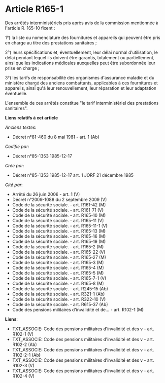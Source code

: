 # Article R165-1

Des arrêtés interministériels pris après avis de la commission mentionnée à l'article R. 165-10 fixent : 

1°) la liste ou nomenclature des fournitures et appareils qui peuvent être pris en charge au titre des prestations
sanitaires ;

2°) leurs spécifications et, éventuellement, leur délai normal d'utilisation, le délai pendant lequel ils doivent être
garantis, totalement ou partiellement, ainsi que les indications médicales auxquelles peut être subordonnée leur prise en
charge ; 

3°) les tarifs de responsabilité des organismes d'assurance maladie et du ministère chargé des anciens combattants,
applicables à ces fournitures et appareils, ainsi qu'à leur renouvellement, leur réparation et leur adaptation éventuelle. 

L'ensemble de ces arrêtés constitue "le tarif interministériel des prestations sanitaires".

**Liens relatifs à cet article**

_Anciens textes_:

  - Décret n°81-460 du 8 mai 1981 - art. 1 (Ab)

_Codifié par_:

  - Décret n°85-1353 1985-12-17

_Créé par_:

  - Décret n°85-1353 1985-12-17 art. 1 JORF 21 décembre 1985

_Cité par_:

  - Arrêté du 26 juin 2006 - art. 1 (V)
  - Décret n°2009-1088 du 2 septembre 2009 (V)
  - Code de la sécurité sociale. - art. R161-42 (M)
  - Code de la sécurité sociale. - art. R161-71 (V)
  - Code de la sécurité sociale. - art. R165-10 (M)
  - Code de la sécurité sociale. - art. R165-11 (V)
  - Code de la sécurité sociale. - art. R165-11-1 (V)
  - Code de la sécurité sociale. - art. R165-13 (M)
  - Code de la sécurité sociale. - art. R165-16 (M)
  - Code de la sécurité sociale. - art. R165-19 (M)
  - Code de la sécurité sociale. - art. R165-2 (M)
  - Code de la sécurité sociale. - art. R165-22 (V)
  - Code de la sécurité sociale. - art. R165-27 (M)
  - Code de la sécurité sociale. - art. R165-3 (M)
  - Code de la sécurité sociale. - art. R165-4 (M)
  - Code de la sécurité sociale. - art. R165-5 (M)
  - Code de la sécurité sociale. - art. R165-7-1 (V)
  - Code de la sécurité sociale. - art. R165-8 (M)
  - Code de la sécurité sociale. - art. R245-15 (Ab)
  - Code de la sécurité sociale. - art. R321-1 (Ab)
  - Code de la sécurité sociale. - art. R322-10 (V)
  - Code de la sécurité sociale. - art. R615-37 (Ab)
  - Code des pensions militaires d'invalidité et de... - art. R102-1 (M)

**Liens**:

  - TXT_ASSOCIE: Code des pensions militaires d'invalidité et des v - art. R102-1 (V)
  - TXT_ASSOCIE: Code des pensions militaires d'invalidité et des v - art. R102-2 (Ab)
  - TXT_ASSOCIE: Code des pensions militaires d'invalidité et des v - art. R102-2-1 (Ab)
  - TXT_ASSOCIE: Code des pensions militaires d'invalidité et des v - art. R102-3 (V)
  - TXT_ASSOCIE: Code des pensions militaires d'invalidité et des v - art. R102-4 (V)
